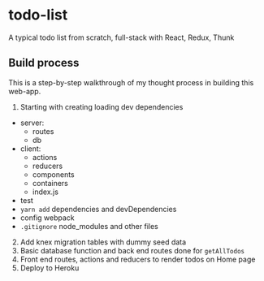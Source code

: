 # todo-list
A typical todo list from scratch, full-stack with React, Redux, Thunk


## Build process
This is a step-by-step walkthrough of my thought process in building this web-app.

1. Starting with creating loading dev dependencies
  - server: 
    - routes
    - db
  - client:
    - actions
    - reducers
    - components
    - containers
    - index.js
  - test
  - `yarn add` dependencies and devDependencies
  - config webpack
  - `.gitignore` node_modules and other files 
2. Add knex migration tables with dummy seed data
3. Basic database function and back end routes done for `getAllTodos`
4. Front end routes, actions and reducers to render todos on Home page
5. Deploy to Heroku
